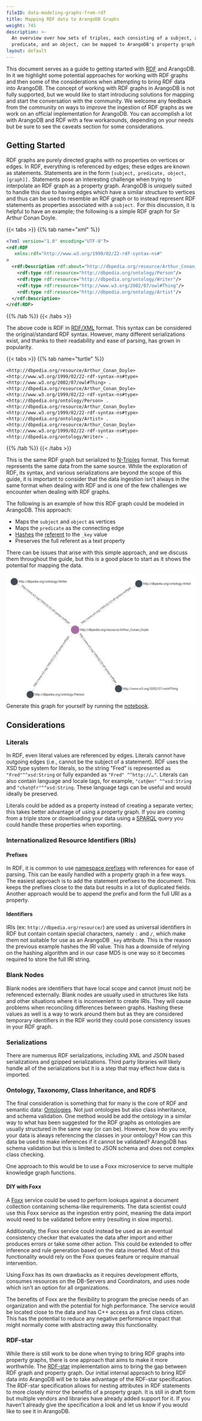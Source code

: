 ```yaml
---
fileID: data-modeling-graphs-from-rdf
title: Mapping RDF data to ArangoDB Graphs
weight: 745
description: >-
  An overview over how sets of triples, each consisting of a subject, a
  predicate, and an object, can be mapped to ArangoDB's property graph model
layout: default
---
```

This document serves as a guide to getting started with 
[RDF](https://www.w3.org/TR/rdf11-concepts/) and ArangoDB. In it 
we highlight some potential approaches for working with RDF graphs and then some 
of the considerations when attempting to bring RDF data into ArangoDB. The 
concept of working with RDF graphs in ArangoDB is not fully supported, but we 
would like to start introducing solutions for mapping and start the conversation 
with the community. We welcome any feedback from the community on ways to
improve the ingestion of RDF graphs as we work on an official implementation for
ArangoDB. You can accomplish a lot with ArangoDB and RDF with a few workarounds,
depending on your needs but be sure to see the caveats section for some
considerations.

## Getting Started

RDF graphs are purely directed graphs with no properties on vertices or edges. In
RDF, everything is referenced by edges; these edges are known as statements.
Statements are in the form `[subject, predicate, object, [graph]].` Statements pose 
an interesting challenge when trying to interpolate an RDF graph as a property 
graph. ArangoDB is uniquely suited to handle this due to having edges which 
have a similar structure to vertices and thus can be used to resemble an 
RDF graph or to instead represent RDF statements as properties associated 
with a `subject.` For this discussion, it is helpful to have an example; the
following is a simple RDF graph for Sir Arthur Conan Doyle.

{{< tabs >}}
{{% tab name="xml" %}}
```xml
<?xml version="1.0" encoding="UTF-8"?>
<rdf:RDF
   xmlns:rdf="http://www.w3.org/1999/02/22-rdf-syntax-ns#"
>
  <rdf:Description rdf:about="http://dbpedia.org/resource/Arthur_Conan_Doyle">
    <rdf:type rdf:resource="http://dbpedia.org/ontology/Person"/>
    <rdf:type rdf:resource="http://dbpedia.org/ontology/Writer"/>
    <rdf:type rdf:resource="http://www.w3.org/2002/07/owl#Thing"/>
    <rdf:type rdf:resource="http://dbpedia.org/ontology/Artist"/>
  </rdf:Description>
</rdf:RDF>
```
{{% /tab %}}
{{< /tabs >}}

The above code is RDF in
[RDF/XML](https://www.w3.org/TR/rdf-syntax-grammar/) format.
This syntax can be considered the original/standard RDF syntax. However, many
different serializations exist, and thanks to their readability and ease of
parsing, has grown in popularity. 

{{< tabs >}}
{{% tab name="turtle" %}}
```turtle
<http://dbpedia.org/resource/Arthur_Conan_Doyle> <http://www.w3.org/1999/02/22-rdf-syntax-ns#type> <http://www.w3.org/2002/07/owl#Thing> .
<http://dbpedia.org/resource/Arthur_Conan_Doyle> <http://www.w3.org/1999/02/22-rdf-syntax-ns#type> <http://dbpedia.org/ontology/Person> .
<http://dbpedia.org/resource/Arthur_Conan_Doyle> <http://www.w3.org/1999/02/22-rdf-syntax-ns#type> <http://dbpedia.org/ontology/Artist> .
<http://dbpedia.org/resource/Arthur_Conan_Doyle> <http://www.w3.org/1999/02/22-rdf-syntax-ns#type> <http://dbpedia.org/ontology/Writer> .
```
{{% /tab %}}
{{< /tabs >}}

This is the same RDF graph but serialized to
[N-Triples](https://www.w3.org/TR/n-triples/) format. This
format represents the same data from the same source. While the exploration of
RDF, its syntax, and various serializations are beyond the scope of this guide,
it is important to consider that the data ingestion isn't always in the same
format when dealing with RDF and is one of the few challenges we encounter when
dealing with RDF graphs.

The following is an example of how this RDF graph could be modeled in ArangoDB.
This approach: 
* Maps the `subject` and `object` as vertices
* Maps the `predicate` as the connecting edge
* [Hashes](../aql/functions/functions-miscellaneous#hash-functions) the [referent](https://www.w3.org/TR/rdf11-concepts/#referents) to the `_key` value
* Preserves the full referent as a text property 

There can be issues that arise with this simple approach, and we discuss them throughout the guide, but this is a good place to start as it shows the 
potential for mapping the data. 

![arthurGraphViewer](/images/arthurGraphViewer.png)
 Generate this graph for yourself by running the [notebook](https://colab.research.google.com/github/arangodb/interactive_tutorials/blob/master/notebooks/RDF_Import_Example.ipynb).

## Considerations

### Literals

In RDF, even literal values are referenced by edges. Literals cannot have
outgoing edges (i.e., cannot be the subject of a statement). RDF uses the XSD
type system for literals, so the string "Fred" is represented as `"Fred"^^xsd:String` 
or fully expanded as `"Fred" ^^http://…"`. Literals can also contain language 
and locale tags, for example, `"cat@en" ^^xsd:String` and `"chat@fr"^^xsd:String`. 
These language tags can be useful and would ideally be preserved. 

Literals could be added as a property instead of creating a separate vertex; this 
takes better advantage of using a property graph. If you are coming from a triple 
store or downloading your data using a [SPARQL](https://www.w3.org/TR/rdf-sparql-query/) 
query you could handle these properties when 
exporting. 

### Internationalized Resource Identifiers (IRIs)

#### Prefixes

In RDF, it is common to use [namespace prefixes](https://www.w3.org/TR/rdf-concepts/#section-URIspaces) 
with references for ease of parsing. This 
can be easily handled with a property graph in a few ways. The easiest approach 
is to add the statement prefixes to the document. This keeps the prefixes close 
to the data but results in a lot of duplicated fields. Another approach would be 
to append the prefix and form the full URI as a property.

#### Identifiers

IRIs (ex: `http://dbpedia.org/resource/`) are used as universal identifiers in 
RDF but contain contain special characters, namely `:` and `/`, which make them not 
suitable for use as an ArangoDB `_key` attribute.  This is the reason the previous 
example hashes the IRI value. This has a downside of relying on the hashing 
algorithm and in our case MD5 is one way so it becomes required to store the full 
IRI string.

### Blank Nodes

Blank nodes are identifiers that have local scope and cannot (must not) be
referenced externally. Blank nodes are usually used in structures like lists and 
other situations where it is inconvenient to create IRIs. They will cause problems
when reconciling differences between graphs. Hashing these values as well is a way 
to work around them but as they are considered temporary identifiers in the RDF 
world they could pose consistency issues in your RDF graph.

### Serializations

There are numerous RDF serializations, including XML and JSON based
serializations and gzipped serializations. Third party libraries will likely handle 
all of the serializations but it is a step that may effect how data is imported. 

### Ontology, Taxonomy, Class Inheritance, and RDFS

The final consideration is something that for many is the core of RDF and 
semantic data: [Ontologies](https://www.w3.org/standards/semanticweb/ontology).
Not just ontologies but also class inheritance, and schema validation. One method 
would be add the ontology in a similar way to what has been suggested for the 
RDF graphs as ontologies are usually structured in the same way (or can be). 
However, how do you verify your data is always referencing the classes in your 
ontology? How can this data be used to make inferences if it cannot be validated?
ArangoDB has schema validation but this is limited to JSON schema and does not 
complex class checking. 

One approach to this would be to use a Foxx microservice to serve multiple 
knowledge graph functions.

#### DIY with Foxx

A [Foxx](../foxx-microservices/) 
service could be used to perform lookups against a document collection
containing schema-like requirements. The data scientist could use this Foxx
service as the ingestion entry point, meaning the data import would need to be
validated before entry (resulting in slow imports). 

Additionally, the Foxx service could instead be used as an eventual consistency
checker that evaluates the data after import and either produces errors or take
some other action. This could be extended to offer inference and rule generation
based on the data inserted. Most of this functionality would rely on the Foxx
queues feature or require manual intervention. 

Using Foxx has its own drawbacks as it requires development efforts, consumes
resources on the DB-Servers and Coordinators, and uses node which isn't an
option for all organizations. 

The benefits of Foxx are the flexibility to program the precise needs of an
organization and with the potential for high performance. The service would be
located close to the data and has C++ access as a first class citizen. This has
the potential to reduce any negative performance impact that might normally come
with abstracting away this functionality.

### RDF-star

While there is still work to be done when trying to bring RDF graphs into property 
graphs, there is one approach that aims to make it more worthwhile. The 
[RDF-star](https://w3c.github.io/rdf-star/) implementation aims 
to bring the gap between RDF graph and property graph. Our initial internal approach
to bring RDF data into ArangoDB will be to take advantage of the RDF-star 
specification. The RDF-star specification allows for nesting attributes in RDF
statements to more closely mirror the benefits of a property graph. It is still
in draft form but multiple vendors and libraries have already added support for it.
If you haven't already give the specification a look and let us know if you would 
like to see it in ArangoDB.
